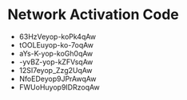 # Network Activation Code
* 63HzVeyop-koPk4qAw
* tOOLEuyop-ko-7oqAw
* aYs-K-yop-koGh0qAw
* -yvBZ-yop-kZFVsqAw
* 12SI7eyop_Zzg2UqAw
* NfoEDeyop9JPrAwqAw
* FWUoHuyop9IDRzoqAw